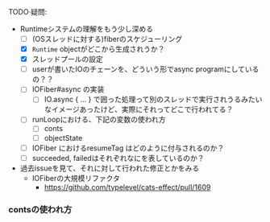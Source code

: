 TODO·疑問: 
* Runtimeシステムの理解をもう少し深める
  - [ ] (OSスレッドに対する)fiberのスケジューリング
  - [x] `Runtime` objectがどこから生成されうか？
  - [x] スレッドプールの設定
  - [ ] userが書いたIOのチェーンを、どういう形でasync programにしているの？？
  - [ ] IOFiber#async の実装
    - [ ] IO.async { ... } で囲った処理って別のスレッドで実行されうるみたいなイメージあったけど、実際にそれってどこで行われてる？ 
  - [ ] runLoopにおける、下記の変数の使われ方
    - [ ] conts
    - [ ] objectState
  - [ ] IOFiber におけるresumeTag はどのように付与されるのか？
  - [ ] succeeded, failedはそれぞれなにを表しているのか？
* 過去issueを見て、それに対して行われた修正とかをみる
  * IOFiberの大規模リファクタ
    * https://github.com/typelevel/cats-effect/pull/1609

### contsの使われ方
